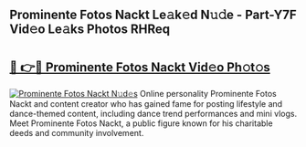 ## Prominente Fotos Nackt Le𝚊k𝚎d N𝚞𝚍e - Part-Y7F Vid𝚎o Le𝚊ks Photos RHReq

# <h2><a href="http://fb1c4k.evod.top/?m=Prominente+Fotos+Nackt">🔗 👉🔴 Prominente Fotos Nackt Vid𝚎o Ph𝚘t𝚘s</a></h2>

[![Prominente Fotos Nackt N𝚞d𝚎s](https://i.imgur.com/8V9OHl7.gif)](http://fb1c4k.evod.top/?m=Prominente+Fotos+Nackt)
Online personality Prominente Fotos Nackt and content creator who has gained fame for posting lifestyle and dance-themed content, including dance trend performances and mini vlogs. Meet Prominente Fotos Nackt, a public figure known for his charitable deeds and community involvement. 
